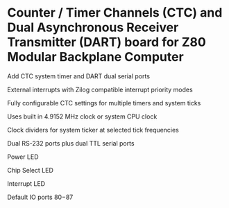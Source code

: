 # Counter / Timer Channels (CTC) and Dual Asynchronous Receiver Transmitter (DART) board for Z80 Modular Backplane Computer

Add CTC system timer and DART dual serial ports

External interrupts with Zilog compatible interrupt priority modes

Fully configurable CTC settings for multiple timers and system ticks

Uses built in 4.9152 MHz clock or system CPU clock

Clock dividers for system ticker at selected tick frequencies

Dual RS-232 ports plus dual TTL serial ports

Power LED

Chip Select LED

Interrupt LED

Default IO ports $80-$87
